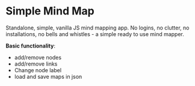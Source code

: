 # Simple Mind Map

Standalone, simple, vanilla JS mind mapping app. No logins, no clutter, no installations, no bells and whistles - a simple ready to use mind mapper.

**Basic functionality**: 
 - add/remove nodes
 - add/remove links
 - Change node label
 - load and save maps in json
   
